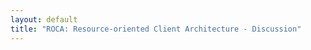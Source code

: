 ```yaml
---
layout: default
title: "ROCA: Resource-oriented Client Architecture - Discussion"
---
```

<div id="disqus_thread"></div>

<script charset="utf-8" src="http://cachedcommons.org/cache/jquery/1.4.2/javascripts/jquery.js" type="text/javascript"></script>
<script charset="utf-8" src="http://cachedcommons.org/cache/jquery-disqus/1.0.0/javascripts/jquery-disqus.js" type="text/javascript"></script>
<script charset="utf-8" src="js/application.js" type="text/javascript"></script>

